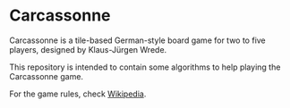 # Carcassonne

Carcassonne is a tile-based German-style board game for two to five players, designed by Klaus-Jürgen Wrede.

This repository is intended to contain some algorithms to help playing the Carcassonne game.

For the game rules, check [Wikipedia](https://en.wikipedia.org/wiki/Carcassonne_%28board_game%29#Gameplay).

